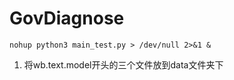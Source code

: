 # GovDiagnose
```shell
nohup python3 main_test.py > /dev/null 2>&1 &
```
1. 将wb.text.model开头的三个文件放到data文件夹下